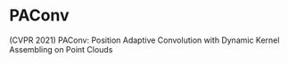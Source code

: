 # PAConv
(CVPR 2021) PAConv: Position Adaptive Convolution with Dynamic Kernel Assembling on Point Clouds
